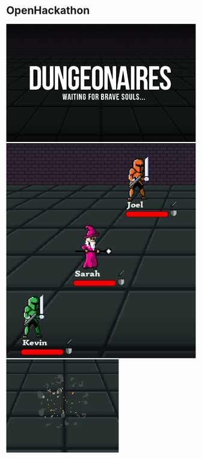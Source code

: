 # OpenHackathon  
![](TitleScreen_Dungeonaires_Finished.PNG)  
![](Dungeonaires_Screenshot3.gif)
![](Dungeonaires_Screenshot1.gif)
